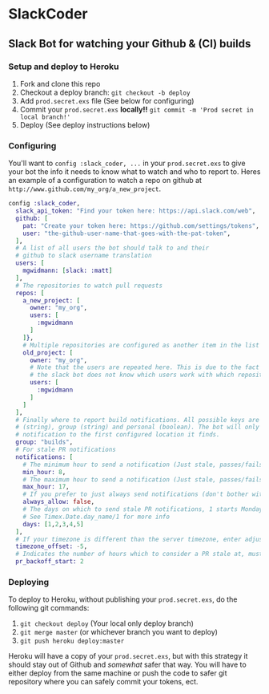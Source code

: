 SlackCoder
==========

## Slack Bot for watching your Github & (CI) builds

### Setup and deploy to Heroku

1. Fork and clone this repo
2. Checkout a deploy branch: `git checkout -b deploy`
3. Add `prod.secret.exs` file (See below for configuring)
4. Commit your `prod.secret.exs` **locally!!** `git commit -m 'Prod secret in local branch!'`
5. Deploy (See deploy instructions below)


### Configuring

You'll want to `config :slack_coder, ...` in your `prod.secret.exs` to give your bot the info it needs to know what to watch and who to report to. Heres an example of a configuration to watch a repo on github at `http://www.github.com/my_org/a_new_project`.

```elixir
config :slack_coder,
  slack_api_token: "Find your token here: https://api.slack.com/web",
  github: [
    pat: "Create your token here: https://github.com/settings/tokens",
    user: "the-github-user-name-that-goes-with-the-pat-token",
  ],
  # A list of all users the bot should talk to and their
  # github to slack username translation
  users: [
    mgwidmann: [slack: :matt]
  ],
  # The repositories to watch pull requests
  repos: [
    a_new_project: [
      owner: "my_org",
      users: [
        :mgwidmann
      ]
    ]},
    # Multiple repositories are configured as another item in the list
    old_project: [
      owner: "my_org",
      # Note that the users are repeated here. This is due to the fact that
      # the slack bot does not know which users work with which repositories
      users: [
        :mgwidmann
      ]
    ]
  ],
  # Finally where to report build notifications. All possible keys are channel
  # (string), group (string) and personal (boolean). The bot will only send the
  # notification to the first configured location it finds.
  group: "builds",
  # For stale PR notifications
  notifications: [
    # The minimum hour to send a notification (Just stale, passes/fails don't apply)
    min_hour: 8,
    # The maximum hour to send a notification (Just stale, passes/fails don't apply)
    max_hour: 17,
    # If you prefer to just always send notifications (don't bother with min/max then)
    always_allow: false,
    # The days on which to send stale PR notifications, 1 starts Monday
    # See Timex.Date.day_name/1 for more info
    days: [1,2,3,4,5]
  ],
  # If your timezone is different than the server timezone, enter adjustment here
  timezone_offset: -5,
  # Indicates the number of hours which to consider a PR stale at, must be a power of 2 (1,2,4,8,16,32,ect.)
  pr_backoff_start: 2
```

### Deploying

To deploy to Heroku, without publishing your `prod.secret.exs`, do the following git commands:

1. `git checkout deploy` (Your local only deploy branch)
2. `git merge master` (or whichever branch you want to deploy)
3. `git push heroku deploy:master`

Heroku will have a copy of your `prod.secret.exs`, but with this strategy it should stay out of Github and *somewhat* safer that way. You will have to either deploy from the same machine or push the code to safer git repository where you can safely commit your tokens, ect.
